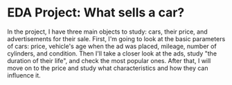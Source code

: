 # EDA Project: What sells a car?
In the project, I have three main objects to study: cars, their price, and advertisements for their sale.
First, I'm going to look at the basic parameters of cars: price, vehicle's age when the ad was placed, mileage, number of cylinders, and condition.
Then I'll take a closer look at the ads, study "the duration of their life", and check the most popular ones.
After that, I will move on to the price and study what characteristics and how they can influence it.


